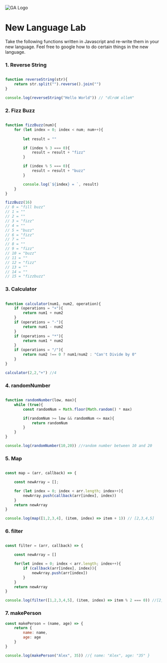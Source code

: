 ![GA Logo](https://upload.wikimedia.org/wikipedia/en/thumb/f/f4/General_Assembly_logo.svg/1280px-General_Assembly_logo.svg.png)

# New Language Lab

Take the following functions written in Javascript and re-write them in your new language. Feel free to google how to do certain things in the new language. 

### 1. Reverse String

```js

function reverseString(str){
    return str.split("").reverse().join("")
}

console.log(reverseString("Hello World")) // "dlroW olleH"

```

### 2. Fizz Buzz

```js

function fizzBuzz(num){
    for (let index = 0; index < num; num++){
        
        let result = ""

        if (index % 3 === 0){
            result = result + "fizz"
        }

        if (index % 5 === 0){
            result = result + "buzz"
        }

        console.log(`${index} = `, result)
    }
}

fizzBuzz(16)
// 0 = "fill buzz"
// 1 = ""
// 2 = ""
// 3 = "fizz"
// 4 = ""
// 5 = "buzz"
// 6 = "fizz"
// 7 = ""
// 8 = ""
// 9 = "fizz"
// 10 = "buzz"
// 11 = ""
// 12 = "fizz"
// 13 = ""
// 14 = ""
// 15 = "fizzbuzz"
```

### 3. Calculator

```js

function calculator(num1, num2, operation){
    if (operations = "+"){
        return num1 + num2
    }
    if (operations = "-"){
        return num1 - num2
    }
    if (operations = "*"){
        return num1 * num2
    }
    if (operations = "/"){
        return num2 !== 0 ? num1/num2 : "Can't Divide by 0"
    }
}

calculator(2,2,"+") //4
```

### 4. randomNumber

```js

function randomNumber(low, max){
    while (true){
        const randomNum = Math.floor(Math.random() * max)

        if(randomNum >= low && randomNum <= max){
            return randomNum
        }
    }
}

console.log(randomNumber(10,20)) //random number between 10 and 20

```

### 5. Map

```js

const map = (arr, callback) => {

    const newArray = [];

    for (let index = 0; index < arr.length; index++){
        newArray.push(callback(arr[index], index))
    }
    return newArray
}

console.log(map([1,2,3,4], (item, index) => item + 1)) // [2,3,4,5]

```

### 6. filter 

```js

const filter = (arr, callback) => {

    const newArray = []

    for(let index = 0; index < arr.length; index++){
        if (callback(arr[index], index)){
            newArray.push(arr[index])
        }
    }
    return newArray
}

console.log(filter([1,2,3,4,5], (item, index) => item % 2 === 0)) //[2,4]

```

### 7. makePerson

```js
const makePerson = (name, age) => {
    return {
        name: name,
        age: age
    }
}

console.log(makePerson("Alex", 35)) //{ name: "Alex", age: "35" }
```